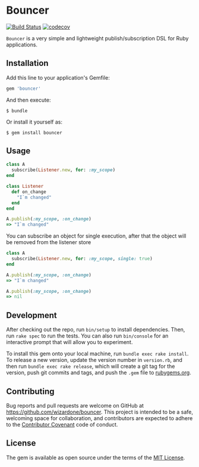 # Bouncer
[![Build Status](https://travis-ci.org/wizardone/bouncer.svg?branch=master)](https://travis-ci.org/wizardone/bouncer)
[![codecov](https://codecov.io/gh/wizardone/bouncer/branch/master/graph/badge.svg)](https://codecov.io/gh/wizardone/bouncer)

`Bouncer` is a very simple and lightweight publish/subscription DSL for
Ruby applications.

## Installation

Add this line to your application's Gemfile:

```ruby
gem 'bouncer'
```

And then execute:

    $ bundle

Or install it yourself as:

    $ gem install bouncer

## Usage
```ruby
class A
  subscribe(Listener.new, for: :my_scope)
end

class Listener
  def on_change
    "I`m changed"
  end
end

A.publish(:my_scope, :on_change)
=> "I`m changed"
```
You can subscribe an object for single execution, after that the object
will be removed from the listener store
```ruby
class A
  subscribe(Listener.new, for: :my_scope, single: true)
end

A.publish(:my_scope, :on_change)
=> "I`m changed"

A.publish(:my_scope, :on_change)
=> nil

```

## Development

After checking out the repo, run `bin/setup` to install dependencies. Then, run `rake spec` to run the tests. You can also run `bin/console` for an interactive prompt that will allow you to experiment.

To install this gem onto your local machine, run `bundle exec rake install`. To release a new version, update the version number in `version.rb`, and then run `bundle exec rake release`, which will create a git tag for the version, push git commits and tags, and push the `.gem` file to [rubygems.org](https://rubygems.org).

## Contributing

Bug reports and pull requests are welcome on GitHub at https://github.com/wizardone/bouncer. This project is intended to be a safe, welcoming space for collaboration, and contributors are expected to adhere to the [Contributor Covenant](http://contributor-covenant.org) code of conduct.


## License

The gem is available as open source under the terms of the [MIT License](http://opensource.org/licenses/MIT).

